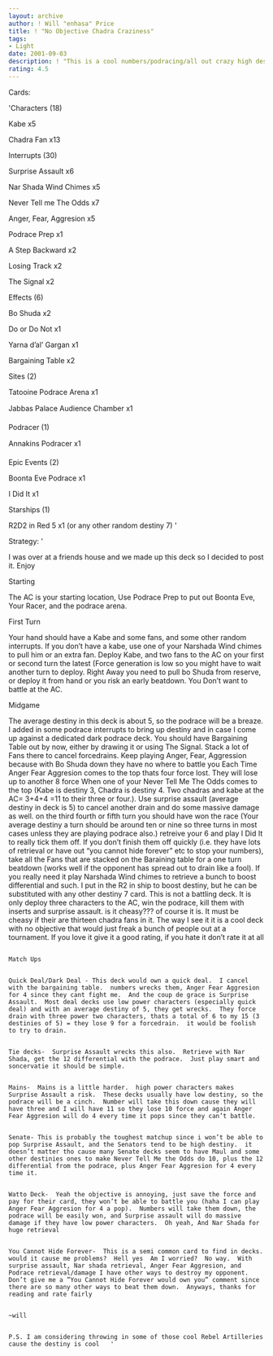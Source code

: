 ```yaml
---
layout: archive
author: ! Will "enhasa" Price
title: ! "No Objective Chadra Craziness"
tags:
- Light
date: 2001-09-03
description: ! "This is a cool numbers/podracing/all out crazy high destiny deck that me and a couple of friends thought of last night."
rating: 4.5
---
```

Cards: 

'Characters (18)

Kabe x5

Chadra Fan x13


Interrupts  (30)

Surprise Assault x6

Nar Shada Wind Chimes x5

Never Tell me The Odds x7

Anger, Fear, Aggresion x5

Podrace Prep x1

A Step Backward x2

Losing Track x2

The Signal x2


Effects  (6)

Bo Shuda x2

Do or Do Not x1

Yarna d’al’ Gargan x1

Bargaining Table x2


Sites (2)

Tatooine Podrace Arena x1

Jabbas Palace Audience Chamber x1


Podracer (1)

Annakins Podracer x1


Epic Events (2)

Boonta Eve Podrace x1

I Did It x1


Starships (1)

R2D2 in Red 5 x1 (or any other random destiny 7) '

Strategy: '

 I was over at a friends house and we made up this deck so I decided to post it.  Enjoy


Starting

The AC is your starting location, Use Podrace Prep to put out Boonta Eve, Your Racer, and the podrace arena.


First Turn

 Your hand should have a Kabe and some fans, and some other random interrupts.  If you don’t have a kabe, use one of your Narshada Wind chimes to pull him or an extra fan.  Deploy Kabe, and two fans to the AC on your first or second turn the latest  (Force generation is low so you might have to wait another turn to deploy.  Right Away you need to pull bo Shuda from reserve, or deploy it from hand or you risk an early beatdown.  You Don’t want to battle at the AC.


Midgame

The average destiny in this deck is about 5, so the podrace will be a breaze.  I added in some podrace interrupts to bring up destiny and in case I come up against a dedicated dark podrace deck.  You should have Bargaining Table out by now, either by drawing it or using The Signal.  Stack a lot of Fans there to cancel forcedrains.  Keep playing  Anger, Fear, Aggression because with Bo Shuda down  they have no where to battle you  Each Time Anger Fear Aggresion comes to the top thats four force lost.  They will lose up to another 8 force When one of your Never Tell Me The Odds comes to the top (Kabe is destiny 3, Chadra is destiny 4.  Two chadras and kabe at the AC= 3+4+4 =11 to their three or four.). Use surprise assault (average destiny in deck is 5) to cancel another drain and do some massive damage as well.  on the third fourth or fifth turn you should have won the race (Your average destiny a turn should be around ten or nine so three turns in most cases unless they are playing podrace also.)  retreive  your 6 and play I Did It to really tick them off.  If you don’t finish them off quickly (i.e. they have lots of retrieval or have out “you cannot hide forever” etc to stop your numbers),  take all the Fans that are stacked on the Baraining table for a one turn beatdown  (works well if the opponent has spread out to drain like a fool).  If you really need it play Narshada Wind chimes to retrieve a bunch to boost differential and such.  I put in the R2 in ship to boost destiny, but he can be substituted with any other destiny 7 card.  This is not a battling deck.  It is only deploy three characters to the AC, win the podrace, kill them with inserts and surprise assault.  is it cheasy??? of course it is.  It must be cheasy if their are thirteen chadra fans in it.  The way I see it it is a cool deck with no objective that would just freak a bunch of people out at a tournament.  If you love it give it a good rating, if you hate it don’t rate it at all


~~~~Added Section~~~~~~~

Match Ups


Quick Deal/Dark Deal - This deck would own a quick deal.  I cancel with the bargaining table.  numbers wrecks them, Anger Fear Aggresion for 4 since they cant fight me.  And the coup de grace is Surprise Assault.  Most deal decks use low power characters (especially quick deal) and with an average destiny of 5, they get wrecks.  They force drain with three power two characters, thats a total of 6 to my 15 (3 destinies of 5) = they lose 9 for a forcedrain.  it would be foolish to try to drain.


Tie decks-  Surprise Assault wrecks this also.  Retrieve with Nar Shada, get the 12 differential with the podrace.  Just play smart and soncervatie it should be simple.


Mains-  Mains is a little harder.  high power characters makes Surprise Assault a risk.  These decks usually have low destiny, so the podrace will be a cinch.  Number will take this down cause they will have three and I will have 11 so they lose 10 force and again Anger Fear Aggresion will do 4 every time it pops since they can’t battle.


Senate- This is probably the toughest matchup since i won’t be able to pop Surprise Assault, and the Senators tend to be high destiny.  it doesn’t matter tho cause many Senate decks seem to have Maul and some other destinies ones to make Never Tell Me the Odds do 10, plus the 12 differential from the podrace, plus Anger Fear Aggresion for 4 every time it.


Watto Deck-  Yeah the objective is annoying, just save the force and pay for their card, they won’t be able to battle you (haha I can play Anger Fear Aggresion for 4 a pop).  Numbers will take them down, the podrace will be easily won, and Surprise assault will do massive damage if they have low power characters.  Oh yeah, And Nar Shada for huge retrieval


You Cannot Hide Forever-  This is a semi common card to find in decks.  would it cause me problems?  Hell yes  Am I worried?  No way.  With surprise assault, Nar shada retrieval, Anger Fear Aggresion, and Podrace retrieval/damage I have other ways to destroy my opponent.  Don’t give me a ”You Cannot Hide Forever would own you” comment since there are so many other ways to beat them down.  Anyways, thanks for reading and rate fairly


~will  


P.S. I am considering throwing in some of those cool Rebel Artilleries cause the destiny is cool   '